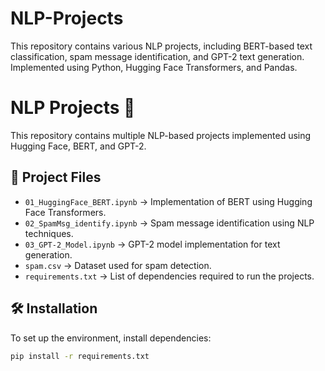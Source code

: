 # NLP-Projects
This repository contains various NLP projects, including BERT-based text classification, spam message identification, and GPT-2 text generation. Implemented using Python, Hugging Face Transformers, and Pandas.

# NLP Projects 🚀  

This repository contains multiple NLP-based projects implemented using Hugging Face, BERT, and GPT-2.  

## 📂 Project Files  
- `01_HuggingFace_BERT.ipynb` → Implementation of BERT using Hugging Face Transformers.  
- `02_SpamMsg_identify.ipynb` → Spam message identification using NLP techniques.  
- `03_GPT-2_Model.ipynb` → GPT-2 model implementation for text generation.  
- `spam.csv` → Dataset used for spam detection.  
- `requirements.txt` → List of dependencies required to run the projects.  

## 🛠 Installation  
To set up the environment, install dependencies:  
```bash
pip install -r requirements.txt

